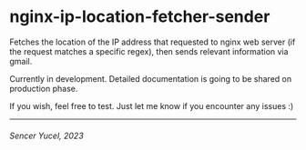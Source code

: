 # nginx-ip-location-fetcher-sender
Fetches the location of the IP address that requested to nginx web server (if the request matches a specific regex), then sends relevant information via gmail.

Currently in development. Detailed documentation is going to be shared on production phase.

If you wish, feel free to test. Just let me know if you encounter any issues :)

***
###### Sencer Yucel, 2023
